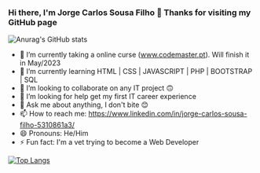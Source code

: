 ### Hi there, I'm Jorge Carlos Sousa Filho 👋 Thanks for visiting my GitHub page

  ![Anurag's GitHub stats](https://github-readme-stats.vercel.app/api?username=BioJorge&count_private=true&show_icons=true&theme=dark)

- 🔭 I’m currently taking a online curse (www.codemaster.pt). Will finish it in May/2023
- 🌱 I’m currently learning HTML | CSS | JAVASCRIPT | PHP | BOOTSTRAP | SQL
- 👯 I’m looking to collaborate on any IT project 🙃
- 🤔 I’m looking for help get my first IT career experience
- 💬 Ask me about anything, I don't bite 😊
- 📫 How to reach me: https://www.linkedin.com/in/jorge-carlos-sousa-filho-5310861a3/
- 😄 Pronouns: He/Him
- ⚡ Fun fact: I'm a vet trying to become a Web Developer

[![Top Langs](https://github-readme-stats.vercel.app/api/top-langs/?username=BioJorge&hide=Makefile&layout=compact&hide_progress=true&langs_count=10)](https://github.com/anuraghazra/github-readme-stats)

<!--
**BioJorge/biojorge** is a ✨ _special_ ✨ repository because its `README.md` (this file) appears on your GitHub profile.

Here are some ideas to get you started:


-->
